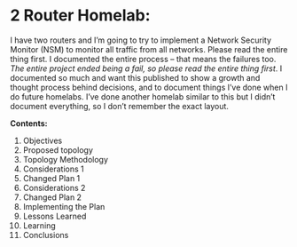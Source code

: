 # 2 Router Homelab:

I have two routers and I’m going to try to implement a Network Security Monitor (NSM) to monitor all traffic from all networks. Please read the entire thing first. I documented the entire process – that means the failures too. _The entire project ended being a fail, so please read the entire thing first_. I documented so much and want this published to show a growth and thought process behind decisions, and to document things I’ve done when I do future homelabs. I’ve done another homelab similar to this but I didn’t document everything, so I don’t remember the exact layout. 

**Contents:**
1.	Objectives
2.	Proposed topology 
3.	Topology Methodology 
4.	Considerations 1
5.	Changed Plan 1
6.	Considerations 2
7.	Changed Plan 2
8.	Implementing the Plan
9.	Lessons Learned
10.	Learning
11. Conclusions
